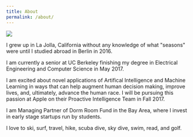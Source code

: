 ```yaml
---
title: About
permalink: /about/
---
```


<img src="{{ site.baseurl }}/assets/profilepic.jpg" style="border-radius: 0px;"/>

I grew up in La Jolla, California without any knowledge of what "seasons" were until I studied abroad in Berlin in 2016.

I am currently a senior at UC Berkeley finishing my degree in Electrical Engineering and Computer Science in May 2017. 

I am excited about novel applications of Artifical Intelligence and Machine Learning in ways that can help augment human decision making, improve lives, and, ultimately, advance the human race. I will be pursuing this passion at Apple on their Proactive Intelligence Team in Fall 2017.

I am Managing Partner of Dorm Room Fund in the Bay Area, where I invest in early stage startups run by students.

I love to ski, surf, travel, hike, scuba dive, sky dive, swim, read, and golf.
